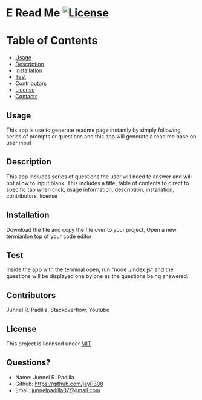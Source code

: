 # E Read Me [![License](https://img.shields.io/badge/License-MIT-blue.svg)](https://opensource.org/licenses/MIT)

# Table of Contents 
* [Usage](#usage)
* [Description](#usage)
* [Installation](#installation)
* [Test](#test)
* [Contributors](#contributors)
* [License](#license)
* [Contacts](#contacts)
  
## Usage
This app is use to generate readme page instantly by simply following series of prompts or questions and this app will generate a read me base on user input
  
## Description
This app includes series of questions the user will need to answer and will not allow to input blank. This includes a title, table of contents to direct to specific tab when click, usage information, description, installation, contributors, license
  
## Installation
Download the file and copy the file over to your project, Open a new termianlon top of your code editor

## Test
Inside the app with the terminal open, run "node ./index.js" and the questions will be displayed one by one as the questions being answered.
  
## Contributors
Junnel R. Padilla, Stackoverflow, Youtube
  
## License
This project is licensed under [MIT](https://opensource.org/licenses/MIT)

## Questions?
* Name: Junnel R. Padilla
* Github: https://github.com/jayP308
* Email: junnelpadilla07@gmail.com